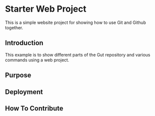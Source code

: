 # Starter Web Project

This is a simple website project for 
showing how to use Git and Github together.

## Introduction

This example is to show different parts of the Gut repository and various commands using a web project. 

## Purpose

## Deployment

## How To Contribute 